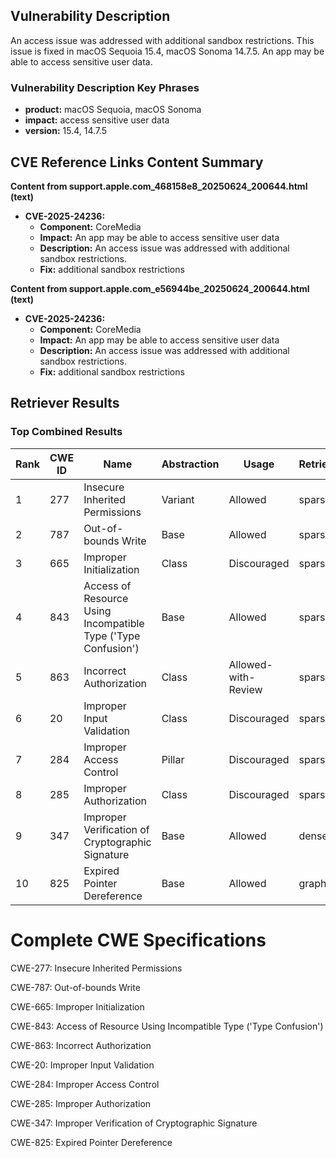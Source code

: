 ## Vulnerability Description
An access issue was addressed with additional sandbox restrictions. This issue is fixed in macOS Sequoia 15.4, macOS Sonoma 14.7.5. An app may be able to access sensitive user data.

### Vulnerability Description Key Phrases
- **product:** macOS Sequoia, macOS Sonoma
- **impact:** access sensitive user data
- **version:** 15.4, 14.7.5

## CVE Reference Links Content Summary
**Content from support.apple.com_468158e8_20250624_200644.html (text)**

*   **CVE-2025-24236:**
    *   **Component:** CoreMedia
    *   **Impact:** An app may be able to access sensitive user data
    *   **Description:** An access issue was addressed with additional sandbox restrictions.
    *   **Fix:** additional sandbox restrictions

**Content from support.apple.com_e56944be_20250624_200644.html (text)**

*   **CVE-2025-24236:**
    *   **Component:** CoreMedia
    *   **Impact:** An app may be able to access sensitive user data
    *   **Description:** An access issue was addressed with additional sandbox restrictions.
    *   **Fix:** additional sandbox restrictions

## Retriever Results

### Top Combined Results

| Rank | CWE ID | Name | Abstraction | Usage  | Retrievers | Individual Scores |
|------|--------|------|-------------|-------|------------|-------------------|
| 1 | 277 | Insecure Inherited Permissions | Variant | Allowed | sparse | 0.073 |
| 2 | 787 | Out-of-bounds Write | Base | Allowed | sparse | 0.070 |
| 3 | 665 | Improper Initialization | Class | Discouraged | sparse | 0.069 |
| 4 | 843 | Access of Resource Using Incompatible Type ('Type Confusion') | Base | Allowed | sparse | 0.066 |
| 5 | 863 | Incorrect Authorization | Class | Allowed-with-Review | sparse | 0.064 |
| 6 | 20 | Improper Input Validation | Class | Discouraged | sparse | 0.064 |
| 7 | 284 | Improper Access Control | Pillar | Discouraged | sparse | 0.064 |
| 8 | 285 | Improper Authorization | Class | Discouraged | sparse | 0.063 |
| 9 | 347 | Improper Verification of Cryptographic Signature | Base | Allowed | dense | 0.487 |
| 10 | 825 | Expired Pointer Dereference | Base | Allowed | graph | 0.002 |



# Complete CWE Specifications

CWE-277: Insecure Inherited Permissions

CWE-787: Out-of-bounds Write

CWE-665: Improper Initialization

CWE-843: Access of Resource Using Incompatible Type ('Type Confusion')

CWE-863: Incorrect Authorization

CWE-20: Improper Input Validation

CWE-284: Improper Access Control

CWE-285: Improper Authorization

CWE-347: Improper Verification of Cryptographic Signature

CWE-825: Expired Pointer Dereference